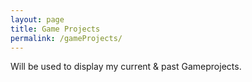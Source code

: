 ```yaml
---
layout: page
title: Game Projects
permalink: /gameProjects/
---
```


Will be used to display my current & past Gameprojects.